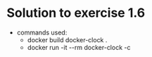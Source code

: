 # Solution to exercise 1.6

- commands used:
    - docker build docker-clock .
    - docker run -it --rm docker-clock -c
